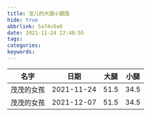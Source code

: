 ```yaml
---
title: 宝儿的大腿小腿围
hide: true
abbrlink: 5a74c6a6
date: 2021-11-24 22:48:55
tags:
categories:
keywords:
---
```


名字 | 日期 | 大腿 | 小腿
----|---|---|---
茂茂的女孩 | 2021-11-24 | 51.5 | 34.5
茂茂的女孩 | 2021-12-07 | 51.5 | 34.5



